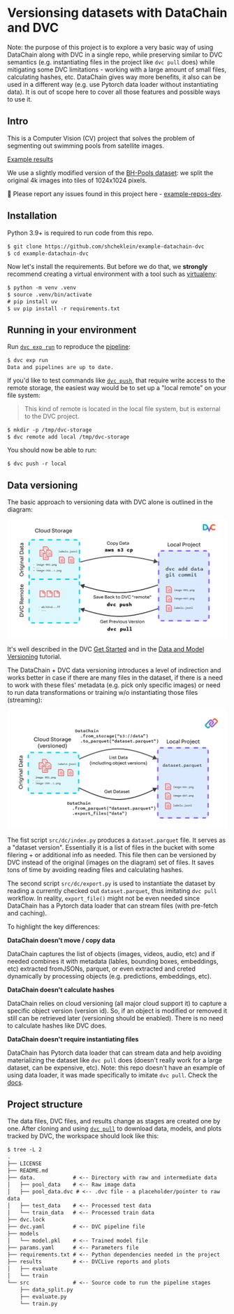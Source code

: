 # Versionsing datasets with DataChain and DVC

Note: the purpose of this project is to explore a very basic way of using
DataChain along with DVC in a single repo, while preserving similar to DVC
semantics (e.g. instantiating files in the project like `dvc pull` does) while
mitigating some DVC limitations - working with a large amount of small files,
calculating hashes, etc. DataChain gives way more benefits, it also can be used
in a different way (e.g. use Pytorch data loader without instantiating data).
It is out of scope here to cover all those features and possible ways to use
it.

## Intro

This is a Computer Vision (CV) project that solves the problem of segmenting out 
swimming pools from satellite images.

[Example results](./results/evaluate/plots/images/)

We use a slightly modified version of the [BH-Pools dataset](http://patreo.dcc.ufmg.br/2020/07/29/bh-pools-watertanks-datasets/):
we split the original 4k images into tiles of 1024x1024 pixels.

🐛 Please report any issues found in this project here -
[example-repos-dev](https://github.com/iterative/example-repos-dev).

## Installation

Python 3.9+ is required to run code from this repo.

```console
$ git clone https://github.com/shcheklein/example-datachain-dvc
$ cd example-datachain-dvc
```

Now let's install the requirements. But before we do that, we **strongly**
recommend creating a virtual environment with a tool such as
[virtualenv](https://virtualenv.pypa.io/en/stable/):

```console
$ python -m venv .venv
$ source .venv/bin/activate
# pip install uv
$ uv pip install -r requirements.txt
```

## Running in your environment

Run [`dvc exp run`](https://man.dvc.org/exp/run) to reproduce the
[pipeline](https://dvc.org/doc/user-guide/pipelines/defining-pipelinese):

```console
$ dvc exp run
Data and pipelines are up to date.
```

If you'd like to test commands like [`dvc push`](https://man.dvc.org/push),
that require write access to the remote storage, the easiest way would be to set
up a "local remote" on your file system:

> This kind of remote is located in the local file system, but is external to
> the DVC project.

```console
$ mkdir -p /tmp/dvc-storage
$ dvc remote add local /tmp/dvc-storage
```

You should now be able to run:

```console
$ dvc push -r local
```

## Data versioning

The basic approach to versioning data with DVC alone is outlined in the
diagram:

![](./resources/dvc-versioning.png)

It's well described in the DVC [Get Started](https://dvc.org/doc/start) and in
the [Data and Model Versioning](https://dvc.org/doc/use-cases/versioning-data-and-models/tutorial)
tutorial.

The DataChain + DVC data versioning introduces a level of indirection and works
better in case if there are many files in the dataset, if there is a need to 
work with these files' metadata (e.g. pick only specific images) or need to run
data transformations or training w/o instantiating those files (streaming):

![](./resources/datachain-versioning.png)

The fist script `src/dc/index.py` produces a `dataset.parquet` file. It serves
as a "dataset version". Essentially it is a list of files in the bucket with
some filering + or additional info as needed. This file then can be versioned
by DVC instead of the original (images on the diagram) set of files. It saves
tons of time by avoiding reading files and calculating hashes.

The second script `src/dc/export.py` is used to instantiate the dataset by
reading a currently checked out `dataset.parquet`, thus imitating `dvc pull`
workflow. In reality, `export_file()` might not be even needed since DataChain
has a Pytorch data loader that can stream files (with pre-fetch and caching).

To highlight the key differences:

**DataChain doesn't move / copy data**

DataChain captures the list of objects (images, videos, audio, etc) and if
needed combines it with metadata (lables, bounding boxes, embeddings, etc)
extracted fromJSONs, parquet, or even extracted and creted dynamically by
processing objects (e.g. predictions, embeddings, etc).

**DataChain doesn't calculate hashes**

DataChain relies on cloud versioning (all major cloud support it) to capture
a specific object version (version id). So, if an object is modified or removed
it still can be retrieved later (versioning should be enabled). There is no
need to calculate hashes like DVC does.

**DataChain doesn't require instantiating files**

DataChain has Pytorch data loader that can stream data and help avoiding
materializing the dataset like `dvc pull` does (doesn't really work for a
large dataset, can be expensive, etc). Note: this repo doesn't have an
example of using data loader, it was made specifically to imitate `dvc pull`.
Check the [docs](https://docs.datachain.ai/examples/#passing-data-to-training).

## Project structure

The data files, DVC files, and results change as stages are created one by one.
After cloning and using [`dvc pull`](https://man.dvc.org/pull) to download
data, models, and plots tracked by DVC, the workspace should look like this:

```console
$ tree -L 2
.
├── LICENSE
├── README.md
├── data.            # <-- Directory with raw and intermediate data
│   ├── pool_data    # <-- Raw image data
│   ├── pool_data.dvc # <-- .dvc file - a placeholder/pointer to raw data
│   ├── test_data    # <-- Processed test data
│   └── train_data   # <-- Processed train data
├── dvc.lock
├── dvc.yaml         # <-- DVC pipeline file
├── models
│   └── model.pkl    # <-- Trained model file
├── params.yaml      # <-- Parameters file
├── requirements.txt # <-- Python dependencies needed in the project
├── results          # <-- DVCLive reports and plots
│   ├── evaluate
│   └── train
└── src              # <-- Source code to run the pipeline stages
    ├── data_split.py
    ├── evaluate.py
    └── train.py
```
